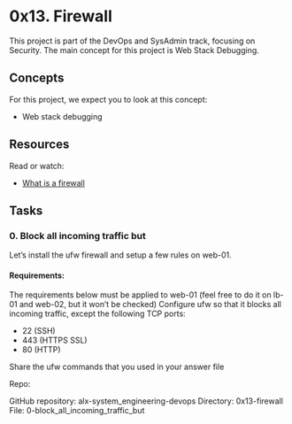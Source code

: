 # 0x13. Firewall

This project is part of the DevOps and SysAdmin track, focusing on Security. The main concept for this project is Web Stack Debugging.

## Concepts

For this project, we expect you to look at this concept:

- Web stack debugging

## Resources

Read or watch:

- [What is a firewall](https://en.wikipedia.org/wiki/Firewall_(computing))

## Tasks

### 0. Block all incoming traffic but

Let’s install the ufw firewall and setup a few rules on web-01.

#### Requirements:

The requirements below must be applied to web-01 (feel free to do it on lb-01 and web-02, but it won’t be checked)
Configure ufw so that it blocks all incoming traffic, except the following TCP ports:
- 22 (SSH)
- 443 (HTTPS SSL)
- 80 (HTTP)

Share the ufw commands that you used in your answer file

Repo:

GitHub repository: alx-system_engineering-devops
Directory: 0x13-firewall
File: 0-block_all_incoming_traffic_but